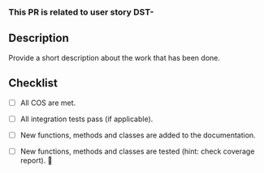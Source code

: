 
### This PR is related to user story DST-

## Description
Provide a short description about the work that has been done.



## Checklist
- [ ] All COS are met.
- [ ] All integration tests pass (if applicable).
- [ ] New functions, methods and classes are added to the documentation.
- [ ] New functions, methods and classes are tested (hint: check coverage report).
🤘

